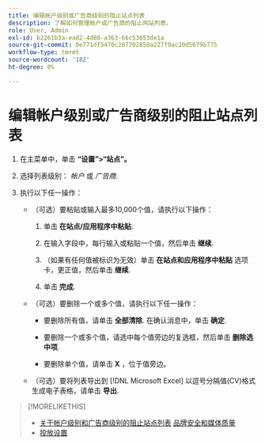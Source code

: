 ```yaml
---
title: 编辑帐户级别或广告商级别的阻止站点列表
description: 了解如何管理帐户或广告商的阻止网站列表。
role: User, Admin
exl-id: b2261b3a-ead2-4d88-a363-66c53653de1a
source-git-commit: 0e771df5470c287702850a227f9ac20d5679b775
workflow-type: tm+mt
source-wordcount: '182'
ht-degree: 0%

---
```


# 编辑帐户级别或广告商级别的阻止站点列表

1. 在主菜单中，单击 **“设置”>“站点”。**

1. 选择列表级别： *帐户* 或 *广告商*.

1. 执行以下任一操作：

   * （可选）要粘贴或输入最多10,000个值，请执行以下操作：

      1. 单击 **在站点/应用程序中粘贴**.

      1. 在输入字段中，每行输入或粘贴一个值，然后单击 **继续**.

      1. （如果有任何值被标识为无效）单击 **在站点和应用程序中粘贴** 选项卡，更正值，然后单击 **继续**.

      1. 单击 **完成**.

   * （可选）要删除一个或多个值，请执行以下任一操作：

      * 要删除所有值，请单击 **全部清除**. 在确认消息中，单击 **确定**.

      * 要删除一个或多个值，请选中每个值旁边的复选框，然后单击 **删除选中项**.

      * 要删除单个值，请单击 **X** ，位于值旁边。

   * （可选）要将列表导出到 [!DNL Microsoft Excel]  以逗号分隔值(CV)格式生成电子表格，请单击 **导出**.

>[!MORELIKETHIS]
>
>* [关于帐户级别和广告商级别的阻止站点列表](/help/dsp/admin/blocked-sites-list-about.md)
> [品牌安全和媒体质量](/help/dsp/introduction/features/brand-safety-media-quality.md)
>* [投放设置](/help/dsp/campaign-management/placements/placement-settings.md)
